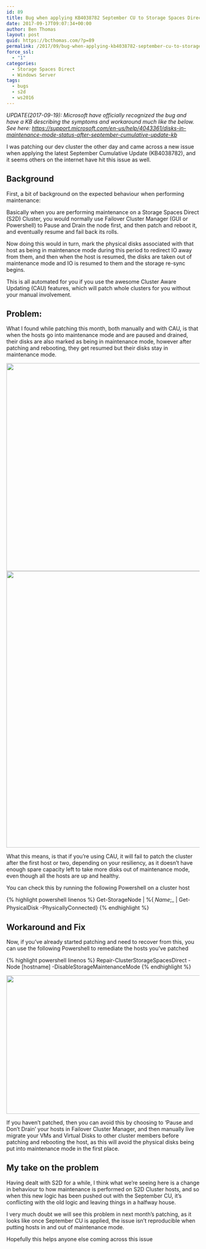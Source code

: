 ```yaml
---
id: 89
title: Bug when applying KB4038782 September CU to Storage Spaces Direct Clusters
date: 2017-09-17T09:07:34+00:00
author: Ben Thomas
layout: post
guid: https://bcthomas.com/?p=89
permalink: /2017/09/bug-when-applying-kb4038782-september-cu-to-storage-spaces-direct-clusters/
force_ssl:
  - "1"
categories:
  - Storage Spaces Direct
  - Windows Server
tags:
  - bugs
  - s2d
  - ws2016
---
```

_UPDATE(2017-09-19): Microsoft have officially recognized the bug and have a KB describing the symptoms and workaround much like the below. See here: <https://support.microsoft.com/en-us/help/4043361/disks-in-maintenance-mode-status-after-september-cumulative-update-kb>_

I was patching our dev cluster the other day and came across a new issue when applying the latest September Cumulative Update (KB4038782), and it seems others on the internet have hit this issue as well.

## Background

First, a bit of background on the expected behaviour when performing maintenance:

Basically when you are performing maintenance on a Storage Spaces Direct (S2D) Cluster, you would normally use Failover Cluster Manager (GUI or Powershell) to Pause and Drain the node first, and then patch and reboot it, and eventually resume and fail back its rolls.

Now doing this would in turn, mark the physical disks associated with that host as being in maintenance mode during this period to redirect IO away from them, and then when the host is resumed, the disks are taken out of maintenance mode and IO is resumed to them and the storage re-sync begins.

This is all automated for you if you use the awesome Cluster Aware Updating (CAU) features, which will patch whole clusters for you without your manual involvement.

## Problem:

What I found while patching this month, both manually and with CAU, is that when the hosts go into maintenance mode and are paused and drained, their disks are also marked as being in maintenance mode, however after patching and rebooting, they get resumed but their disks stay in maintenance mode.

[<img class="aligncenter size-full wp-image-92" src="https://i2.wp.com/bcthomas.com/wp-content/uploads/2017/09/Screen-Shot-2017-09-17-at-8.22.45-AM.png?resize=558%2C542&#038;ssl=1" alt="" width="558" height="542" srcset="https://i2.wp.com/bcthomas.com/wp-content/uploads/2017/09/Screen-Shot-2017-09-17-at-8.22.45-AM.png?w=558&ssl=1 558w, https://i2.wp.com/bcthomas.com/wp-content/uploads/2017/09/Screen-Shot-2017-09-17-at-8.22.45-AM.png?resize=300%2C291&ssl=1 300w" sizes="(max-width: 558px) 100vw, 558px" data-recalc-dims="1" />](https://i2.wp.com/bcthomas.com/wp-content/uploads/2017/09/Screen-Shot-2017-09-17-at-8.22.45-AM.png?ssl=1) [<img class="aligncenter size-large wp-image-91" src="https://i0.wp.com/bcthomas.com/wp-content/uploads/2017/09/Screen-Shot-2017-09-17-at-8.22.15-AM-909x1024.png?resize=640%2C721&#038;ssl=1" alt="" width="640" height="721" srcset="https://i2.wp.com/bcthomas.com/wp-content/uploads/2017/09/Screen-Shot-2017-09-17-at-8.22.15-AM.png?resize=909%2C1024&ssl=1 909w, https://i2.wp.com/bcthomas.com/wp-content/uploads/2017/09/Screen-Shot-2017-09-17-at-8.22.15-AM.png?resize=266%2C300&ssl=1 266w, https://i2.wp.com/bcthomas.com/wp-content/uploads/2017/09/Screen-Shot-2017-09-17-at-8.22.15-AM.png?resize=768%2C865&ssl=1 768w, https://i2.wp.com/bcthomas.com/wp-content/uploads/2017/09/Screen-Shot-2017-09-17-at-8.22.15-AM.png?w=1410&ssl=1 1410w, https://i2.wp.com/bcthomas.com/wp-content/uploads/2017/09/Screen-Shot-2017-09-17-at-8.22.15-AM.png?w=1280 1280w" sizes="(max-width: 640px) 100vw, 640px" data-recalc-dims="1" />](https://i2.wp.com/bcthomas.com/wp-content/uploads/2017/09/Screen-Shot-2017-09-17-at-8.22.15-AM.png?ssl=1)

What this means, is that if you&#8217;re using CAU, it will fail to patch the cluster after the first host or two, depending on your resiliency, as it doesn&#8217;t have enough spare capacity left to take more disks out of maintenance mode, even though all the hosts are up and healthy.

You can check this by running the following Powershell on a cluster host

{% highlight powershell linenos %}
Get-StorageNode | %{$_.Name;$_ | Get-PhysicalDisk -PhysicallyConnected}
{% endhighlight %}

## Workaround and Fix

Now, if you&#8217;ve already started patching and need to recover from this, you can use the following Powershell to remediate the hosts you&#8217;ve patched

{% highlight powershell linenos %}
Repair-ClusterStorageSpacesDirect -Node [hostname] -DisableStorageMaintenanceMode
{% endhighlight %}

[<img class="aligncenter size-large wp-image-94" src="https://i0.wp.com/bcthomas.com/wp-content/uploads/2017/09/Screen-Shot-2017-09-17-at-8.57.09-AM-1024x577.png?resize=640%2C361&#038;ssl=1" alt="" width="640" height="361" srcset="https://i0.wp.com/bcthomas.com/wp-content/uploads/2017/09/Screen-Shot-2017-09-17-at-8.57.09-AM.png?resize=1024%2C577&ssl=1 1024w, https://i0.wp.com/bcthomas.com/wp-content/uploads/2017/09/Screen-Shot-2017-09-17-at-8.57.09-AM.png?resize=300%2C169&ssl=1 300w, https://i0.wp.com/bcthomas.com/wp-content/uploads/2017/09/Screen-Shot-2017-09-17-at-8.57.09-AM.png?resize=768%2C433&ssl=1 768w, https://i0.wp.com/bcthomas.com/wp-content/uploads/2017/09/Screen-Shot-2017-09-17-at-8.57.09-AM.png?w=1416&ssl=1 1416w, https://i0.wp.com/bcthomas.com/wp-content/uploads/2017/09/Screen-Shot-2017-09-17-at-8.57.09-AM.png?w=1280 1280w" sizes="(max-width: 640px) 100vw, 640px" data-recalc-dims="1" />](https://i0.wp.com/bcthomas.com/wp-content/uploads/2017/09/Screen-Shot-2017-09-17-at-8.57.09-AM.png?ssl=1)

If you haven&#8217;t patched, then you can avoid this by choosing to &#8216;Pause and Don&#8217;t Drain&#8217; your hosts in Failover Cluster Manager, and then manually live migrate your VMs and Virtual Disks to other cluster members before patching and rebooting the host, as this will avoid the physical disks being put into maintenance mode in the first place.

## My take on the problem

Having dealt with S2D for a while, I think what we&#8217;re seeing here is a change in behaviour to how maintenance is performed on S2D Cluster hosts, and so when this new logic has been pushed out with the September CU, it&#8217;s conflicting with the old logic and leaving things in a halfway house.

I very much doubt we will see this problem in next month&#8217;s patching, as it looks like once September CU is applied, the issue isn&#8217;t reproducible when putting hosts in and out of maintenance mode.

Hopefully this helps anyone else coming across this issue